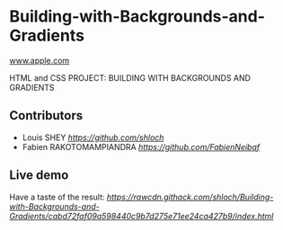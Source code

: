 # Building-with-Backgrounds-and-Gradients

www.apple.com

HTML and CSS
PROJECT: BUILDING WITH BACKGROUNDS AND GRADIENTS


## Contributors

- Louis SHEY _https://github.com/shloch_
- Fabien RAKOTOMAMPIANDRA _https://github.com/FabienNeibaf_

## Live demo
Have a taste of the result:
_https://rawcdn.githack.com/shloch/Building-with-Backgrounds-and-Gradients/cabd72faf09a598440c9b7d275e71ee24ca427b9/index.html_
